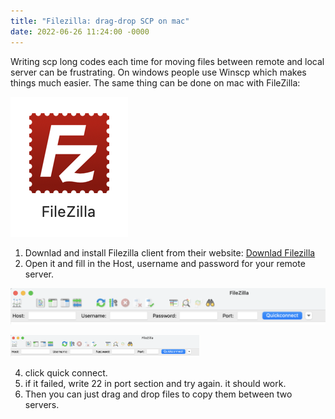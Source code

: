 ```yaml
---
title: "Filezilla: drag-drop SCP on mac"
date: 2022-06-26 11:24:00 -0000
---
```


Writing scp long codes each time for moving files between remote and local server can be frustrating. On windows people use Winscp which makes things much easier. The same thing can be done on mac with FileZilla:

![](../images/filezilla-2.png)

1. Downlad and install Filezilla client from their website:
[Downlad Filezilla](https://filezilla-project.org/)
2. Open it and fill in the Host, username and password for your remote server. 

![](../images/filezilla-1.png)

<img src="../images/filezilla-1.png" width="60%" height="60%"/>

4. click quick connect. 
5. if it failed, write 22 in port section and try again. it should work.
6. Then you can just drag and drop files to copy them between two servers.
